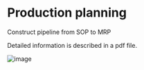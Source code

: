 # Production planning
 Construct pipeline from SOP to MRP

Detailed information is described in a pdf file.


![image](https://github.com/umkiyoung/Production-planning/assets/87689944/472b86c9-eef9-4711-b7e7-44502b2763cb)


